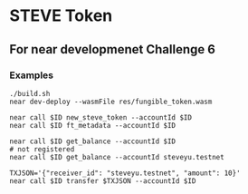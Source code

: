 STEVE Token
===================

## For near developmenet Challenge 6

### Examples

```
./build.sh
near dev-deploy --wasmFile res/fungible_token.wasm

near call $ID new_steve_token --accountId $ID
near call $ID ft_metadata --accountId $ID

near call $ID get_balance --accountId $ID
# not registered
near call $ID get_balance --accountId steveyu.testnet

TXJSON='{"receiver_id": "steveyu.testnet", "amount": 10}'
near call $ID transfer $TXJSON --accountId $ID
```

